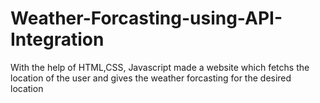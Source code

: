 # Weather-Forcasting-using-API-Integration
With the help of HTML,CSS, Javascript made a website which fetchs the location of the user and gives the weather forcasting for the desired location
